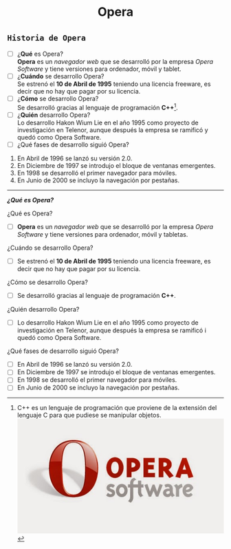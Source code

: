 <center> <h1>Opera</h1> </center>

## `Historia de Opera`   
- [ ] ¿**Qué** es Opera?  
**Opera** es un *navegador web* que se desarrolló por la empresa *Opera Software* y tiene versiones para ordenador, móvil y tablet.  
- [ ] ¿**Cuándo** se desarrollo Opera?  
Se estrenó el **10 de Abril de 1995** teniendo una licencia freeware, es decir que no hay que pagar por su licencia.  
- [ ] ¿**Cómo** se desarrollo Opera?  
Se desarrolló gracias al lenguaje de programación **C++**[^1].  
- [ ] ¿**Quién** desarrollo Opera?  
Lo desarrollo Hakon Wium Lie en el año 1995 como proyecto de investigación en Telenor, aunque después la empresa se ramificó y quedó como Opera Software.  
- [ ] ¿Qué fases de desarrollo siguió Opera?  
1.  En Abril de 1996 se lanzó su versión 2.0.  
2.  En Diciembre de 1997 se introdujo el bloque de ventanas emergentes.  
3.  En 1998 se desarrolló el primer navegador para móviles.  
4.  En Junio de 2000 se incluyo la navegación por pestañas.  

[^1]: C++ es un lenguaje de programación que proviene de la extensión del lenguaje C para que pudiese se manipular objetos.  
![OPERA](https://github.com/OscarLopez25032004/SMX2-M8UF1A1-HistoriaWeb-1995-1996-Opera-OscarL/blob/main/04-10%20Efemerides%20de%20Tecnologia%20Opera%20.jpg "OPERA")  

-------------------------------------------------
**_¿Qué es Opera?_**  
<dl>
  <dt>¿Qué es Opera?</dt>

- [ ] **Opera** es un *navegador web* que se desarrolló por la empresa *Opera Software* y tiene versiones para ordenador, móvil y tabletas.

<dl>
  <dt>¿Cuándo se desarrollo Opera? </dt>

- [ ] Se estrenó el **10 de Abril de 1995** teniendo una licencia freeware, es decir que no hay que pagar por su licencia.

<dl>
  <dt>¿Cómo se desarrollo Opera?</dt>

- [ ] Se desarrolló gracias al lenguaje de programación **C++**.

<dl>
  <dt>¿Quién desarrollo Opera?</dt>

- [ ] Lo desarrollo Hakon Wium Lie en el año 1995 como proyecto de investigación en Telenor, aunque después la empresa se ramificó i quedó como Opera Software.

<dl>
  <dt>¿Qué fases de desarrollo siguió Opera?</dt>

- [ ] En Abril de 1996 se lanzó su versión 2.0.  
- [ ] En Diciembre de 1997 se introdujo el bloque de ventanas emergentes.  
- [ ] En 1998 se desarrolló el primer navegador para móviles.  
- [ ] En Junio de 2000 se incluyo la navegación por pestañas.
